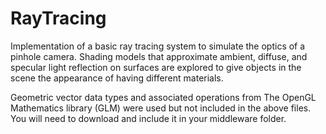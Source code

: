 # RayTracing
Implementation of a basic ray tracing system to simulate the optics of a pinhole camera. Shading models that approximate ambient, diffuse, and specular light reflection on surfaces are explored to give objects in the scene the appearance of having different materials. 


Geometric vector data types and associated operations from The OpenGL Mathematics library (GLM) were used but not included in the above files. You will need to download and include it in your middleware folder. 
